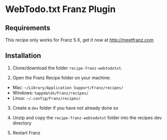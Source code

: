# WebTodo.txt Franz Plugin

## Requirements
This recipe only works for Franz 5.X, get it now at http://meetfranz.com

## Installation

1. Clone/download the folder `recipe-franz-webtodotxt`.

2. Open the Franz Recipe folder on your machine:
  * Mac: `~/Library/Application Support/Franz/recipes/`
  * Windows: `%appdata%/Franz/recipes/`
  * Linux: `~/.config/Franz/recipes/`

3. Create a `dev` folder if you have not already done so

3. Unzip and copy the `recipe-franz-webtodotxt` folder into the recipes dev directory

4. Restart Franz
